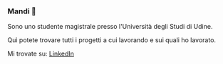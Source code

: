 ### Mandi 👋

Sono uno studente magistrale presso l'Università degli Studi di Udine.

Quì potete trovare tutti i progetti a cui lavorando e sui quali ho lavorato.

Mi trovate su: 
  <a href="https://www.linkedin.com/in/lorenzo-zaccomer" class="icon brands fa-linkedin"> <span class="label">LinkedIn</span> 
    </a>

<!--
**lorenzozaccomer/lorenzozaccomer** is a ✨ _special_ ✨ repository because its `README.md` (this file) appears on your GitHub profile.

Here are some ideas to get you started:

- 🔭 I’m currently working on ...
- 🌱 I’m currently learning ...
- 👯 I’m looking to collaborate on ...
- 🤔 I’m looking for help with ...
- 💬 Ask me about ...
- 📫 How to reach me: ...
- 😄 Pronouns: ...
- ⚡ Fun fact: ...


<p align="">
  <a href="https://www.linkedin.com/in/lorenzo-zaccomer" class="icon brands fa-linkedin"> <span class="label">LinkedIn</span> 
    </a>
</p>

-->
